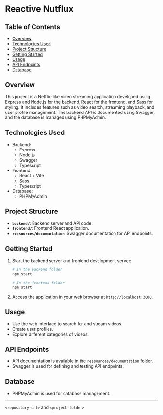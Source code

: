 # Reactive Nutflux

## Table of Contents

- [Overview](#overview)
- [Technologies Used](#technologies-used)
- [Project Structure](#project-structure)
- [Getting Started](#getting-started)
- [Usage](#usage)
- [API Endpoints](#api-endpoints)
- [Database](#database)

## Overview

This project is a Netflix-like video streaming application developed using Express and Node.js for the backend, React for the frontend, and Sass for styling. It includes features such as video search, streaming playback, and user profile management. The backend API is documented using Swagger, and the database is managed using PHPMyAdmin.

## Technologies Used

- Backend:
  - Express
  - Node.js
  - Swagger
  - Typescript
- Frontend:
  - React + Vite
  - Sass
  - Typescript
- Database:
  - PHPMyAdmin

## Project Structure

- **`backend/`**: Backend server and API code.
- **`frontend/`**: Frontend React application.
- **`ressources/documentation`**: Swagger documentation for API endpoints.

## Getting Started

1. Start the backend server and frontend development server:

   ```bash
   # In the backend folder
   npm start

   # In the frontend folder
   npm start
   ```

2. Access the application in your web browser at `http://localhost:3000`.

## Usage

- Use the web interface to search for and stream videos.
- Create user profiles.
- Explore different categories of videos.

## API Endpoints

- API documentation is available in the `ressources/documentation` folder.
- Swagger is used for defining and testing API endpoints.

## Database

- PHPMyAdmin is used for database management.

---

`<repository-url>` and `<project-folder>`
